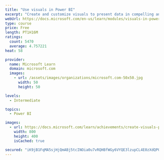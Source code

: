 ```yaml
---
title: "Use visuals in Power BI"
excerpt: "Create and customize visuals to present data in compelling and insightful ways."
webUrl: https://docs.microsoft.com/en-us/learn/modules/visuals-in-power-bi/
type: course
price: Free
length: PT1H16M
ratings:
  count: 5470
  average: 4.757221
heat: 58

provider:
  name: Microsoft Learn
  domain: microsoft.com
  images:
    - url: /assets/images/organizations/microsoft.com-50x50.jpg
      width: 50
      height: 50

levels:
  - Intermediate

topics:
  - Power BI

images:
  - url: https://docs.microsoft.com/learn/achievements/create-visuals-power-bi-desktop-social.png
    width: 800
    height: 400
    isCached: true

secured: "iK9jB1FqMA5sjHjQmABj5tcINOia0u7vRQHBfWGy6VYQE3lzupCL4E0zXdQPQd+ynmeyPkI6Nkz37CXhbK+nqt2afkR4gCXo9hfFRUVX3xJtBPpJzdT2fbfnZggF1vWWtPfOFZLPb3wyM5mTdTcNTU3gAUzunG7TOrFJhwEnplwtNVShTPYUedB0UWcMjvgrF9wYfIiqfVii/TnNTnP9JsncEh0CoG6WG7wPEyH6kdiWT1hJ2dNiAlTMqiVnRXriLWMWenaZK/7fAb+L4KJAtvon7LO7Ch7dotkxFMS2ZUU+K1kiS+Gg/7+1iWiLCZU7/vumHL1LSwoP9Zl3XWD4vsl+4epYcgscXS5kMM62+bZJonhH8AT3cKpMKcIyIsYbemSNn+5/04zpywokCtklxpMvdajNxs4+oh4QV7QVz94=;K18nPBWsZeKU0SYhbluu+Q=="
---
```


